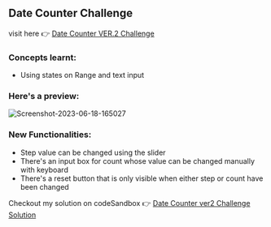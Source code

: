 ## Date Counter Challenge

visit here 👉 [Date Counter VER.2 Challenge](https://cnjkcy.csb.app/)

### Concepts learnt:

- Using states on Range and text input

### Here's a preview:

<img src="https://i.ibb.co/FHmD1jw/Screenshot-2023-06-18-165027.png" alt="Screenshot-2023-06-18-165027" border="0">

### New Functionalities:

- Step value can be changed using the slider
- There's an input box for count whose value can be changed manually with keyboard
- There's a reset button that is only visible when either step or count have been changed

Checkout my solution on codeSandbox 👉 [Date Counter ver2 Challenge Solution](https://codesandbox.io/s/datecounter-v2-cnjkcy?file=/src/App.js)
